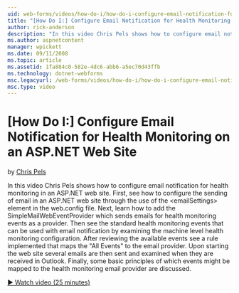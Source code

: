 ```yaml
---
uid: web-forms/videos/how-do-i/how-do-i-configure-email-notification-for-health-monitoring-on-an-aspnet-web-site
title: "[How Do I:] Configure Email Notification for Health Monitoring on an ASP.NET Web Site | Microsoft Docs"
author: rick-anderson
description: "In this video Chris Pels shows how to configure email notification for health monitoring in an ASP.NET web site. First, see how to configure the sending of e..."
ms.author: aspnetcontent
manager: wpickett
ms.date: 09/11/2008
ms.topic: article
ms.assetid: 1fa884c0-582e-4dc6-abb6-a5ec70d43ffb
ms.technology: dotnet-webforms
msc.legacyurl: /web-forms/videos/how-do-i/how-do-i-configure-email-notification-for-health-monitoring-on-an-aspnet-web-site
msc.type: video
---
```

[How Do I:] Configure Email Notification for Health Monitoring on an ASP.NET Web Site
====================
by [Chris Pels](https://twitter.com/chrispels)

In this video Chris Pels shows how to configure email notification for health monitoring in an ASP.NET web site. First, see how to configure the sending of email in an ASP.NET web site through the use of the &lt;emailSettings&gt; element in the web.config file. Next, learn how to add the SimpleMailWebEventProvider which sends emails for health monitoring events as a provider. Then see the standard health monitoring events that can be used with email notification by examining the machine level health monitoring configuration. After reviewing the available events see a rule implemented that maps the "All Events" to the email provider. Upon starting the web site several emails are then sent and examined when they are received in Outlook. Finally, some basic principles of which events might be mapped to the health monitoring email provider are discussed.

[&#9654; Watch video (25 minutes)](https://channel9.msdn.com/Blogs/ASP-NET-Site-Videos/how-do-i-configure-email-notification-for-health-monitoring-on-an-aspnet-web-site)

